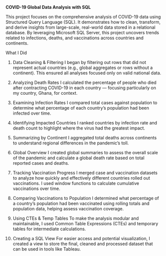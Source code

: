 **COVID-19 Global Data Analysis with SQL**

This project focuses on the comprehensive analysis of COVID-19 data using Structured Query Language (SQL). It demonstrates how to clean, transform, and derive insights from large-scale, real-world data stored in a relational database. By leveraging Microsoft SQL Server, this project uncovers trends related to infections, deaths, and vaccinations across countries and continents.

 What I Did
1. Data Cleaning & Filtering
I began by filtering out rows that did not represent actual countries (e.g., global aggregates or rows without a continent). This ensured all analyses focused only on valid national data.

2. Analyzing Death Rates
I calculated the percentage of people who died after contracting COVID-19 in each country — focusing particularly on my country, Ghana, for context.

3. Examining Infection Rates
I compared total cases against population to determine what percentage of each country’s population had been infected over time.

4. Identifying Impacted Countries
I ranked countries by infection rate and death count to highlight where the virus had the greatest impact.

5. Summarizing by Continent
I aggregated total deaths across continents to understand regional differences in the pandemic’s toll.

6. Global Overview
I created global summaries to assess the overall scale of the pandemic and calculate a global death rate based on total reported cases and deaths.

7. Tracking Vaccination Progress
I merged case and vaccination datasets to analyze how quickly and effectively different countries rolled out vaccinations. I used window functions to calculate cumulative vaccinations over time.

8. Comparing Vaccinations to Population
I determined what percentage of a country’s population had been vaccinated using rolling totals and population data, helping assess vaccination coverage.

9. Using CTEs & Temp Tables
To make the analysis modular and maintainable, I used Common Table Expressions (CTEs) and temporary tables for intermediate calculations.

10. Creating a SQL View
For easier access and potential visualization, I created a view to store the final, cleaned and processed dataset that can be used in tools like Tableau.
